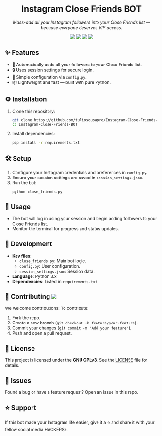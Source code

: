<h1 align="center">Instagram Close Friends BOT</h1>
<p align="center"><em>Mass-add all your Instagram followers into your Close Friends list — because everyone deserves VIP access.</em></p>
<p align="center">
  <img src="https://img.shields.io/badge/License-GPLv3-blue"> <img src="https://img.shields.io/badge/Made%20with-Python-green"> <img src="https://img.shields.io/github/issues/tuliosousapro/Instagram-Close-Friends-BOT"> <img src="https://img.shields.io/github/stars/tuliosousapro/Instagram-Close-Friends-BOT?style=social">
</p>

## ✨ Features
- 🚀 Automatically adds all your followers to your Close Friends list.
- 🔒 Uses session settings for secure login.
- 🧠 Simple configuration via `config.py`.
- 📦 Lightweight and fast — built with pure Python.

## ⚙️ Installation
1. Clone this repository:
   ```bash
   git clone https://github.com/tuliosousapro/Instagram-Close-Friends-BOT.git
   cd Instagram-Close-Friends-BOT
   ```
2. Install dependencies:
   ```bash
   pip install -r requirements.txt
   ```

## 🛠️ Setup
1. Configure your Instagram credentials and preferences in `config.py`.
2. Ensure your session settings are saved in `session_settings.json`.
3. Run the bot:
   ```bash
   python close_friends.py
   ```

## 🚀 Usage
- The bot will log in using your session and begin adding followers to your Close Friends list.
- Monitor the terminal for progress and status updates.

## 🧪 Development
- **Key files**:
  - `close_friends.py`: Main bot logic.
  - `config.py`: User configuration.
  - `session_settings.json`: Session data.
- **Language**: Python 3.x
- **Dependencies**: Listed in `requirements.txt`

## 🤝 Contributing <img src="https://img.shields.io/github/contributors/tuliosousapro/Instagram-Close-Friends-BOT">
We welcome contributions! To contribute:
1. Fork the repo.
2. Create a new branch (`git checkout -b feature/your-feature`).
3. Commit your changes (`git commit -m "Add your feature"`).
4. Push and open a pull request.

## 🔐 License
This project is licensed under the **GNU GPLv3**. See the [LICENSE](LICENSE) file for details.

## 👾 Issues
Found a bug or have a feature request? Open an issue in this repo.

## ⭐️ Support
If this bot made your Instagram life easier, give it a ⭐ and share it with your fellow social media HACKERS💀.
